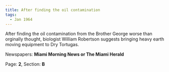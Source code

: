 ```yaml
---  
title: After finding the oil contamination  
tags:  
  - Jan 1964  
---  
```

  
After finding the oil contamination from the Brother George worse than orginally thought, biologist William Robertson suggests bringing heavy earth moving equipment to Dry Tortugas.  
  
Newspapers: **Miami Morning News or The Miami Herald**  
  
Page: **2**, Section: **B** 
